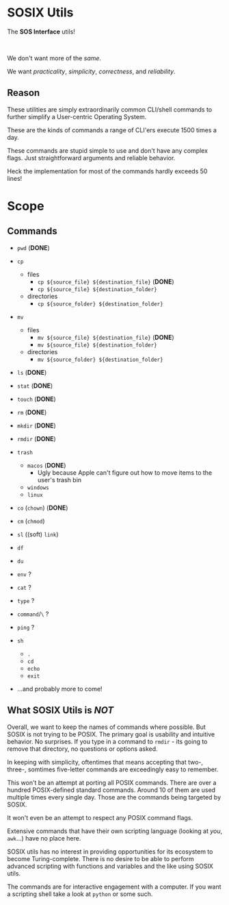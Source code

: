 # SOSIX Utils

The **SOS Interface** utils!

<br>

We don't want more of the *same*.

We want *practicality*, *simplicity*, *correctness*, and *reliability*.

## Reason

These utilities are simply extraordinarily common CLI/shell commands to further
simplify a User-centric Operating System.

These are the kinds of commands a range of CLI'ers execute 1500 times a day.

These commands are stupid simple to use and don't have any complex flags. Just
straightforward arguments and reliable behavior.

Heck the implementation for most of the commands hardly exceeds 50 lines!

# Scope

## Commands

- `pwd` (**DONE**)
- `cp`
  - files
    - `cp ${source_file} ${destination_file}` (**DONE**)
    - `cp ${source_file} ${destination_folder}`
  - directories
    - `cp ${source_folder} ${destination_folder}`
- `mv`
  - files
    - `mv ${source_file} ${destination_file}` (**DONE**)
    - `mv ${source_file} ${destination_folder}`
  - directories
    - `mv ${source_folder} ${destination_folder}`
- `ls` (**DONE**)
- `stat` (**DONE**)
- `touch` (**DONE**)
- `rm` (**DONE**)
- `mkdir` (**DONE**)
- `rmdir` (**DONE**)
- `trash`
  - `macos` (**DONE**)
    - Ugly because Apple can't figure out how to move items to the user's trash bin
  - `windows`
  - `linux`
- `co` (`chown`) (**DONE**)
- `cm` (`chmod`)
- `sl` ((soft) `link`)
- `df`
- `du`
- `env` ?
- `cat` ?
- `type` ?
- `command`/`\` ?
- `ping` ?
- `sh`
  - `.`
  - `cd`
  - `echo`
  - `exit`

- ...and probably more to come!

## What SOSIX Utils is *NOT*

Overall, we want to keep the names of commands where possible. But SOSIX is not trying to be POSIX.
The primary goal is usability and intuitive behavior. No surprises. If you type in a command to
`rmdir` - its going to remove that directory, no questions or options asked.

In keeping with simplicity, oftentimes that means accepting that two-, three-, somtimes five-letter
commands are exceedingly easy to remember.

This won't be an attempt at porting all POSIX commands. There are over a
hundred POSIX-defined standard commands. Around 10 of them are used multiple
times every single day. Those are the commands being targeted by SOSIX.

It won't even be an attempt to respect any POSIX command flags.

Extensive commands that have their own scripting language (looking at *you*,
`awk`...) have no place here.

SOSIX utils has no interest in providing opportunities for its ecosystem to
become Turing-complete. There is no desire to be able to perform advanced
scripting with functions and variables and the like using SOSIX utils.

The commands are for interactive engagement with a computer. If you want a
scripting shell take a look at `python` or some such.
